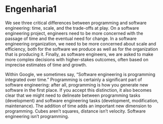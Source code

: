 # Engenharia1

We see three critical differences between programming and software engineering: time, scale, and the trade-offs at play. On a software engineering project, engineers need to be more concerned with the passage of time and the eventual need for change. In a software engineering organization, we need to be more concerned about scale and efficiency, both for the software we produce as well as for the organization that is producing it. Finally, as software engineers, we are asked to make more complex decisions with higher-stakes outcomes, often based on imprecise estimates of time and growth.


Within Google, we sometimes say, “Software engineering is programming integrated over time.” Programming is certainly a significant part of software engineering: after all, programming is how you generate new software in the first place. If you accept this distinction, it also becomes clear that we might need to delineate between programming tasks (development) and software engineering tasks (development, modification, maintenance). The addition of time adds an important new dimension to programming. Cubes aren’t squares, distance isn’t velocity. Software engineering isn’t programming.





